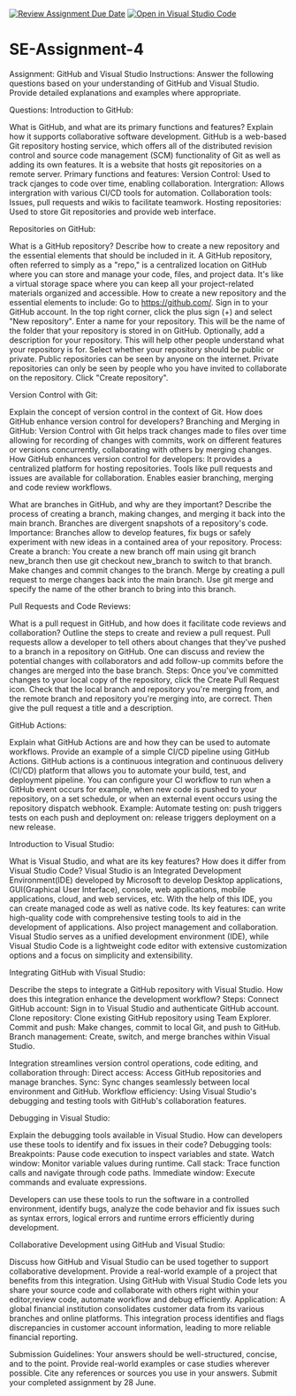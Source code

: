[![Review Assignment Due Date](https://classroom.github.com/assets/deadline-readme-button-22041afd0340ce965d47ae6ef1cefeee28c7c493a6346c4f15d667ab976d596c.svg)](https://classroom.github.com/a/GvXCZgfk)
[![Open in Visual Studio Code](https://classroom.github.com/assets/open-in-vscode-2e0aaae1b6195c2367325f4f02e2d04e9abb55f0b24a779b69b11b9e10269abc.svg)](https://classroom.github.com/online_ide?assignment_repo_id=15276736&assignment_repo_type=AssignmentRepo)

# SE-Assignment-4

Assignment: GitHub and Visual Studio
Instructions:
Answer the following questions based on your understanding of GitHub and Visual Studio. Provide detailed explanations and examples where appropriate.

Questions:
Introduction to GitHub:

What is GitHub, and what are its primary functions and features? Explain how it supports collaborative software development.
GitHub is a web-based Git repository hosting service, which offers all of the distributed revision control and source code management (SCM) functionality of Git as well as adding its own features. It is a website that hosts git repositories on a remote server.
Primary functions and features:
Version Control: Used to track cjanges to code over time, enabling collaboration.
Intergration: Allows intergration with various CI/CD tools for automation.
Collaboration tools: Issues, pull requests and wikis to facilitate teamwork.
Hosting repositories: Used to store Git repositories and provide web interface.

Repositories on GitHub:

What is a GitHub repository? Describe how to create a new repository and the essential elements that should be included in it.
A GitHub repository, often referred to simply as a "repo," is a centralized location on GitHub where you can store and manage your code, files, and project data. It's like a virtual storage space where you can keep all your project-related materials organized and accessible.
How to create a new repository and the essential elements to include:
Go to https://github.com/.
Sign in to your GitHub account.
In the top right corner, click the plus sign (+) and select "New repository".
Enter a name for your repository. This will be the name of the folder that your repository is stored in on GitHub.
Optionally, add a description for your repository. This will help other people understand what your repository is for.
Select whether your repository should be public or private. Public repositories can be seen by anyone on the internet. Private repositories can only be seen by people who you have invited to collaborate on the repository.
Click "Create repository".

Version Control with Git:

Explain the concept of version control in the context of Git. How does GitHub enhance version control for developers?
Branching and Merging in GitHub:
Version Control with Git helps track changes made to files over time allowing for recording of changes with commits, work on different features or versions concurrently, collaborating with others by merging changes.
How GitHub enhances version control for developers:
It provides a centralized platform for hosting repositories.
Tools like pull requests and issues are available for collaboration.
Enables easier branching, merging and code review workflows.

What are branches in GitHub, and why are they important? Describe the process of creating a branch, making changes, and merging it back into the main branch.
Branches are divergent snapshots of a repository's code.
Importance: Branches allow to develop features, fix bugs or safely experiment with new ideas in a contained area of your repository.
Process:
Create a branch: You create a new branch off main using git branch new_branch then use git checkout new_branch to switch to that branch.
Make changes and commit changes to the branch.
Merge by creating a pull request to merge changes back into the main branch. Use git merge and specify the name of the other branch to bring into this branch.

Pull Requests and Code Reviews:

What is a pull request in GitHub, and how does it facilitate code reviews and collaboration? Outline the steps to create and review a pull request.
Pull requests allow a developer to tell others about changes that they've pushed to a branch in a repository on GitHub.
One can discuss and review the potential changes with collaborators and add follow-up commits before the changes are merged into the base branch.
Steps:
Once you've committed changes to your local copy of the repository, click the Create Pull Request icon. Check that the local branch and repository you're merging from, and the remote branch and repository you're merging into, are correct. Then give the pull request a title and a description.

GitHub Actions:

Explain what GitHub Actions are and how they can be used to automate workflows. Provide an example of a simple CI/CD pipeline using GitHub Actions.
GitHub actions is a continuous integration and continuous delivery (CI/CD) platform that allows you to automate your build, test, and deployment pipeline.
You can configure your CI workflow to run when a GitHub event occurs for example, when new code is pushed to your repository, on a set schedule, or when an external event occurs using the repository dispatch webhook.
Example: Automate testing on: push triggers tests on each push and deployment on: release triggers deployment on a new release.

Introduction to Visual Studio:

What is Visual Studio, and what are its key features? How does it differ from Visual Studio Code?
Visual Studio is an Integrated Development Environment(IDE) developed by Microsoft to develop Desktop applications, GUI(Graphical User Interface), console, web applications, mobile applications, cloud, and web services, etc. With the help of this IDE, you can create managed code as well as native code.
Its key features: can write high-quality code with comprehensive testing tools to aid in the development of applications. Also project management and collaboration.
Visual Studio serves as a unified development environment (IDE), while Visual Studio Code is a lightweight code editor with extensive customization options and a focus on simplicity and extensibility.

Integrating GitHub with Visual Studio:

Describe the steps to integrate a GitHub repository with Visual Studio. How does this integration enhance the development workflow?
Steps:
Connect GitHub account: Sign in to Visual Studio and authenticate GitHub account.
Clone repository: Clone existing GitHub repository using Team Explorer.
Commit and push: Make changes, commit to local Git, and push to GitHub.
Branch management: Create, switch, and merge branches within Visual Studio.

Integration streamlines version control operations, code editing, and collaboration through:
Direct access: Access GitHub repositories and manage branches.
Sync: Sync changes seamlessly between local environment and GitHub.
Workflow efficiency: Using Visual Studio's debugging and testing tools with GitHub's collaboration features.

Debugging in Visual Studio:

Explain the debugging tools available in Visual Studio. How can developers use these tools to identify and fix issues in their code?
Debugging tools:
Breakpoints: Pause code execution to inspect variables and state.
Watch window: Monitor variable values during runtime.
Call stack: Trace function calls and navigate through code paths.
Immediate window: Execute commands and evaluate expressions.

Developers can use these tools to run the software in a controlled environment, identify bugs, analyze the code behavior and fix issues such as syntax errors, logical errors and runtime errors efficiently during development.

Collaborative Development using GitHub and Visual Studio:

Discuss how GitHub and Visual Studio can be used together to support collaborative development. Provide a real-world example of a project that benefits from this integration.
Using GitHub with Visual Studio Code lets you share your source code and collaborate with others right within your editor,review code, automate workflow and debug efficiently.
Application: A global financial institution consolidates customer data from its various branches and online platforms. This integration process identifies and flags discrepancies in customer account information, leading to more reliable financial reporting.

Submission Guidelines:
Your answers should be well-structured, concise, and to the point.
Provide real-world examples or case studies wherever possible.
Cite any references or sources you use in your answers.
Submit your completed assignment by 28 June.
